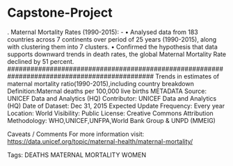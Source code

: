 # Capstone-Project
. Maternal Mortality Rates (1990-2015): -
•	Analysed data from 183 countries across 7 continents over period of 25 years (1990-2015), along with clustering them into 7 clusters. 
•	Confirmed the hypothesis that data supports downward trends in death rates, the global Maternal Mortality Rate declined by 51 percent.
##############################################################################################
Trends in estimates of maternal mortality ratio(1990-2015),including country breakdown Definition:Maternal deaths per 100,000 live births METADATA Source: UNICEF Data and Analytics (HQ) Contributor: UNICEF Data and Analytics (HQ) Date of Dataset: Dec 31, 2015 Expected Update Frequency: Every year Location: World Visibility: Public License: Creative Commons Attribution Methodology: WHO,UNICEF,UNFPA,World Bank Group & UNPD (MMEIG)

Caveats / Comments
For more information visit: https://data.unicef.org/topic/maternal-health/maternal-mortality/

Tags: DEATHS MATERNAL MORTALITY WOMEN
